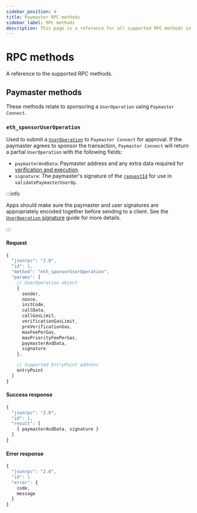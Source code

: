 ```yaml
---
sidebar_position: 4
title: Paymaster RPC methods
sidebar_label: RPC methods
description: This page is a reference for all supported RPC methods in Paymaster Connect, Stackup's ERC-4337 service for sponsoring gasless transactions
---
```


# RPC methods

A reference to the supported RPC methods.

<head>
  <meta name="title" content="Paymaster RPC methods | Stackup" />
  <meta name="og:title" content="Paymaster RPC methods | Stackup" />
  <meta name="description" content="This page is a reference for all supported RPC methods in Paymaster Connect, Stackup's ERC-4337 service for sponsoring gasless transactions." />
  <meta name="og:description" content="This page is a reference for all supported RPC methods in Paymaster Connect, Stackup's ERC-4337 service for sponsoring gasless transactions." />
  <meta name="keywords" content="gasless transactions,
    sponsor Ethereum transactions,
    pay gas fees,
    ERC-4337 paymaster,
    ERC-4337 RPC,
    stackup-bundler,
    account abstraction,
    eth_sponsorUserOperation" />
  <meta name="og:keywords" content="gasless transactions,
    sponsor Ethereum transactions,
    pay gas fees,
    ERC-4337 paymaster,
    ERC-4337 RPC,
    stackup-bundler,
    account abstraction,
    eth_sponsorUserOperation" />
</head>

## Paymaster methods

These methods relate to sponsoring a `UserOperation` using `Paymaster Connect`.

### `eth_sponsorUserOperation`

Used to submit a [`UserOperation`](../../introduction/erc-4337-overview.md#useroperation) to `Paymaster Connect` for approval. If the paymaster agrees to sponsor the transaction, `Paymaster Connect` will return a partial `UserOperation` with the following fields:

- `paymasterAndData`: Paymaster address and any extra data required for [verification and execution](../../introduction/erc-4337-overview.md#entrypoint).
- `signature`: The paymaster's signature of the [`requestId`](../../guides/useroperation-signatures.md#the-requestid) for use in `validatePaymasterUserOp`.

:::info

Apps should make sure the paymaster and user signatures are appropriately encoded together before sending to a client. See the [`UserOperation` signature](../../guides/useroperation-signatures.md) guide for more details.

:::

#### Request

```typescript
{
  "jsonrpc": "2.0",
  "id": 1,
  "method": "eth_sponsorUserOperation",
  "params": [
    // UserOperation object
    {
      sender,
      nonce,
      initCode,
      callData,
      callGasLimit,
      verificationGasLimit,
      preVerificationGas,
      maxFeePerGas,
      maxPriorityFeePerGas,
      paymasterAndData,
      signature
    },

    // Supported EntryPoint address
    entryPoint
  ]
}
```

#### Success response

```typescript
{
  "jsonrpc": "2.0",
  "id": 1,
  "result": [
    { paymasterAndData, signature }
  ]
}
```

#### Error response

```typescript
{
  "jsonrpc": "2.0",
  "id": 1
  "error": {
    code,
    message
  }
}
```
